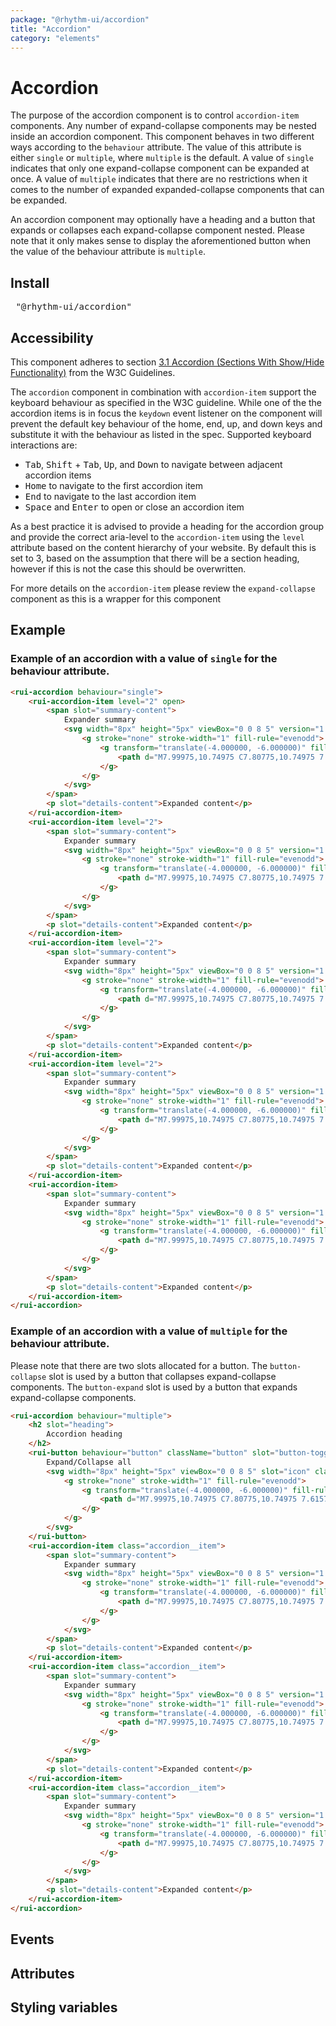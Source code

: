```yaml
---
package: "@rhythm-ui/accordion"
title: "Accordion"
category: "elements"
---
```


# Accordion

The purpose of the accordion component is to control `accordion-item` components. Any number of expand-collapse components may be nested inside an accordion component. This component behaves in two different ways according to the `behaviour` attribute. The value of this attribute is either `single` or `multiple`, where `multiple` is the default. A value of `single` indicates that only one expand-collapse component can be expanded at once. A value of `multiple` indicates that there are no restrictions when it comes to the number of expanded expanded-collapse components that can be expanded.

An accordion component may optionally have a heading and a button that expands or collapses each expand-collapse component nested. Please note that it only makes sense to display the aforementioned button when the value of the behaviour attribute is `multiple`.

## Install
<pre> "@rhythm-ui/accordion" </pre>

## Accessibility
This component adheres to section [3.1 Accordion (Sections With Show/Hide Functionality)](https://www.w3.org/TR/wai-aria-practices/#accordion) from the W3C Guidelines. 

The `accordion` component in combination with `accordion-item` support the keyboard behaviour as specified in the W3C guideline. While one of the the accordion items is in focus the `keydown` event listener on the component will prevent the default key behaviour of the home, end, up, and down keys and substitute it with the behaviour as listed in the spec.
Supported keyboard interactions are:
- <kbd>Tab</kbd>, <kbd>Shift</kbd> + <kbd>Tab</kbd>, <kbd>Up</kbd>, and <kbd>Down</kbd> to navigate between adjacent accordion items
- <kbd>Home</kbd> to navigate to the first accordion item
- <kbd>End</kbd> to navigate to the last accordion item
- <kbd>Space</kbd> and <kbd>Enter</kbd> to open or close an accordion item

As a best practice it is advised to provide a heading for the accordion group and provide the correct aria-level to the `accordion-item` using the `level` attribute based on the content hierarchy of your website. By default this is set to 3, based on the assumption that there will be a section heading, however if this is not the case this should be overwritten.

For more details on the `accordion-item` please review the `expand-collapse` component as this is a wrapper for this component

## Example

### Example of an accordion with a value of `single` for the behaviour attribute.

```html preview
<rui-accordion behaviour="single">
    <rui-accordion-item level="2" open>
        <span slot="summary-content">
            Expander summary
            <svg width="8px" height="5px" viewBox="0 0 8 5" version="1.1" xmlns="http://www.w3.org/2000/svg" xmlns:xlink="http://www.w3.org/1999/xlink" slot="icon" class="icon">
                <g stroke="none" stroke-width="1" fill-rule="evenodd">
                    <g transform="translate(-4.000000, -6.000000)" fill-rule="nonzero">
                        <path d="M7.99975,10.74975 C7.80775,10.74975 7.61575,10.67675 7.46975,10.52975 L4.21975,7.27975 C3.92675,6.98675 3.92675,6.51275 4.21975,6.21975 C4.51275,5.92675 4.98675,5.92675 5.27975,6.21975 L7.99975,8.93875 L10.71975,6.21975 C11.01275,5.92675 11.48675,5.92675 11.77975,6.21975 C12.07275,6.51275 12.07275,6.98675 11.77975,7.27975 L8.52975,10.52975 C8.38375,10.67675 8.19175,10.74975 7.99975,10.74975" fill="currentColor"></path>
                    </g>
                </g>
            </svg>
        </span>
        <p slot="details-content">Expanded content</p>
    </rui-accordion-item>
    <rui-accordion-item level="2">
        <span slot="summary-content">
            Expander summary
            <svg width="8px" height="5px" viewBox="0 0 8 5" version="1.1" xmlns="http://www.w3.org/2000/svg" xmlns:xlink="http://www.w3.org/1999/xlink" slot="icon" class="icon">
                <g stroke="none" stroke-width="1" fill-rule="evenodd">
                    <g transform="translate(-4.000000, -6.000000)" fill-rule="nonzero">
                        <path d="M7.99975,10.74975 C7.80775,10.74975 7.61575,10.67675 7.46975,10.52975 L4.21975,7.27975 C3.92675,6.98675 3.92675,6.51275 4.21975,6.21975 C4.51275,5.92675 4.98675,5.92675 5.27975,6.21975 L7.99975,8.93875 L10.71975,6.21975 C11.01275,5.92675 11.48675,5.92675 11.77975,6.21975 C12.07275,6.51275 12.07275,6.98675 11.77975,7.27975 L8.52975,10.52975 C8.38375,10.67675 8.19175,10.74975 7.99975,10.74975" fill="currentColor"></path>
                    </g>
                </g>
            </svg>
        </span>
        <p slot="details-content">Expanded content</p>
    </rui-accordion-item>
    <rui-accordion-item level="2">
        <span slot="summary-content">
            Expander summary
            <svg width="8px" height="5px" viewBox="0 0 8 5" version="1.1" xmlns="http://www.w3.org/2000/svg" xmlns:xlink="http://www.w3.org/1999/xlink" slot="icon" class="icon">
                <g stroke="none" stroke-width="1" fill-rule="evenodd">
                    <g transform="translate(-4.000000, -6.000000)" fill-rule="nonzero">
                        <path d="M7.99975,10.74975 C7.80775,10.74975 7.61575,10.67675 7.46975,10.52975 L4.21975,7.27975 C3.92675,6.98675 3.92675,6.51275 4.21975,6.21975 C4.51275,5.92675 4.98675,5.92675 5.27975,6.21975 L7.99975,8.93875 L10.71975,6.21975 C11.01275,5.92675 11.48675,5.92675 11.77975,6.21975 C12.07275,6.51275 12.07275,6.98675 11.77975,7.27975 L8.52975,10.52975 C8.38375,10.67675 8.19175,10.74975 7.99975,10.74975" fill="currentColor"></path>
                    </g>
                </g>
            </svg>
        </span>
        <p slot="details-content">Expanded content</p>
    </rui-accordion-item>
    <rui-accordion-item level="2">
        <span slot="summary-content">
            Expander summary
            <svg width="8px" height="5px" viewBox="0 0 8 5" version="1.1" xmlns="http://www.w3.org/2000/svg" xmlns:xlink="http://www.w3.org/1999/xlink" slot="icon" class="icon">
                <g stroke="none" stroke-width="1" fill-rule="evenodd">
                    <g transform="translate(-4.000000, -6.000000)" fill-rule="nonzero">
                        <path d="M7.99975,10.74975 C7.80775,10.74975 7.61575,10.67675 7.46975,10.52975 L4.21975,7.27975 C3.92675,6.98675 3.92675,6.51275 4.21975,6.21975 C4.51275,5.92675 4.98675,5.92675 5.27975,6.21975 L7.99975,8.93875 L10.71975,6.21975 C11.01275,5.92675 11.48675,5.92675 11.77975,6.21975 C12.07275,6.51275 12.07275,6.98675 11.77975,7.27975 L8.52975,10.52975 C8.38375,10.67675 8.19175,10.74975 7.99975,10.74975" fill="currentColor"></path>
                    </g>
                </g>
            </svg>
        </span>
        <p slot="details-content">Expanded content</p>
    </rui-accordion-item>
    <rui-accordion-item>
        <span slot="summary-content">
            Expander summary
            <svg width="8px" height="5px" viewBox="0 0 8 5" version="1.1" xmlns="http://www.w3.org/2000/svg" xmlns:xlink="http://www.w3.org/1999/xlink" slot="icon" class="icon">
                <g stroke="none" stroke-width="1" fill-rule="evenodd">
                    <g transform="translate(-4.000000, -6.000000)" fill-rule="nonzero">
                        <path d="M7.99975,10.74975 C7.80775,10.74975 7.61575,10.67675 7.46975,10.52975 L4.21975,7.27975 C3.92675,6.98675 3.92675,6.51275 4.21975,6.21975 C4.51275,5.92675 4.98675,5.92675 5.27975,6.21975 L7.99975,8.93875 L10.71975,6.21975 C11.01275,5.92675 11.48675,5.92675 11.77975,6.21975 C12.07275,6.51275 12.07275,6.98675 11.77975,7.27975 L8.52975,10.52975 C8.38375,10.67675 8.19175,10.74975 7.99975,10.74975" fill="currentColor"></path>
                    </g>
                </g>
            </svg>
        </span>
        <p slot="details-content">Expanded content</p>
    </rui-accordion-item>
</rui-accordion> 
```

### Example of an accordion with a value of `multiple` for the behaviour attribute.

Please note that there are two slots allocated for a button. The `button-collapse` slot is used by a button that collapses expand-collapse components. The `button-expand` slot is used by a button that expands expand-collapse components.

```html preview
<rui-accordion behaviour="multiple">
    <h2 slot="heading">
        Accordion heading
    </h2>
    <rui-button behaviour="button" className="button" slot="button-toggle">
		Expand/Collapse all
		<svg width="8px" height="5px" viewBox="0 0 8 5" slot="icon" className="icon">
			<g stroke="none" stroke-width="1" fill-rule="evenodd">
				<g transform="translate(-4.000000, -6.000000)" fill-rule="nonzero">
					<path d="M7.99975,10.74975 C7.80775,10.74975 7.61575,10.67675 7.46975,10.52975 L4.21975,7.27975 C3.92675,6.98675 3.92675,6.51275 4.21975,6.21975 C4.51275,5.92675 4.98675,5.92675 5.27975,6.21975 L7.99975,8.93875 L10.71975,6.21975 C11.01275,5.92675 11.48675,5.92675 11.77975,6.21975 C12.07275,6.51275 12.07275,6.98675 11.77975,7.27975 L8.52975,10.52975 C8.38375,10.67675 8.19175,10.74975 7.99975,10.74975" fill="currentColor"></path>
				</g>
			</g>
		</svg>
	</rui-button>
    <rui-accordion-item class="accordion__item">
        <span slot="summary-content">
            Expander summary
            <svg width="8px" height="5px" viewBox="0 0 8 5" version="1.1" xmlns="http://www.w3.org/2000/svg" xmlns:xlink="http://www.w3.org/1999/xlink" slot="icon" class="icon">
                <g stroke="none" stroke-width="1" fill-rule="evenodd">
                    <g transform="translate(-4.000000, -6.000000)" fill-rule="nonzero">
                        <path d="M7.99975,10.74975 C7.80775,10.74975 7.61575,10.67675 7.46975,10.52975 L4.21975,7.27975 C3.92675,6.98675 3.92675,6.51275 4.21975,6.21975 C4.51275,5.92675 4.98675,5.92675 5.27975,6.21975 L7.99975,8.93875 L10.71975,6.21975 C11.01275,5.92675 11.48675,5.92675 11.77975,6.21975 C12.07275,6.51275 12.07275,6.98675 11.77975,7.27975 L8.52975,10.52975 C8.38375,10.67675 8.19175,10.74975 7.99975,10.74975" fill="currentColor"></path>
                    </g>
                </g>
            </svg>
        </span>
        <p slot="details-content">Expanded content</p>
    </rui-accordion-item>
    <rui-accordion-item class="accordion__item">
        <span slot="summary-content">
            Expander summary
            <svg width="8px" height="5px" viewBox="0 0 8 5" version="1.1" xmlns="http://www.w3.org/2000/svg" xmlns:xlink="http://www.w3.org/1999/xlink" slot="icon" class="icon">
                <g stroke="none" stroke-width="1" fill-rule="evenodd">
                    <g transform="translate(-4.000000, -6.000000)" fill-rule="nonzero">
                        <path d="M7.99975,10.74975 C7.80775,10.74975 7.61575,10.67675 7.46975,10.52975 L4.21975,7.27975 C3.92675,6.98675 3.92675,6.51275 4.21975,6.21975 C4.51275,5.92675 4.98675,5.92675 5.27975,6.21975 L7.99975,8.93875 L10.71975,6.21975 C11.01275,5.92675 11.48675,5.92675 11.77975,6.21975 C12.07275,6.51275 12.07275,6.98675 11.77975,7.27975 L8.52975,10.52975 C8.38375,10.67675 8.19175,10.74975 7.99975,10.74975" fill="currentColor"></path>
                    </g>
                </g>
            </svg>
        </span>
        <p slot="details-content">Expanded content</p>
    </rui-accordion-item>
    <rui-accordion-item class="accordion__item">
        <span slot="summary-content">
            Expander summary
            <svg width="8px" height="5px" viewBox="0 0 8 5" version="1.1" xmlns="http://www.w3.org/2000/svg" xmlns:xlink="http://www.w3.org/1999/xlink" slot="icon" class="icon">
                <g stroke="none" stroke-width="1" fill-rule="evenodd">
                    <g transform="translate(-4.000000, -6.000000)" fill-rule="nonzero">
                        <path d="M7.99975,10.74975 C7.80775,10.74975 7.61575,10.67675 7.46975,10.52975 L4.21975,7.27975 C3.92675,6.98675 3.92675,6.51275 4.21975,6.21975 C4.51275,5.92675 4.98675,5.92675 5.27975,6.21975 L7.99975,8.93875 L10.71975,6.21975 C11.01275,5.92675 11.48675,5.92675 11.77975,6.21975 C12.07275,6.51275 12.07275,6.98675 11.77975,7.27975 L8.52975,10.52975 C8.38375,10.67675 8.19175,10.74975 7.99975,10.74975" fill="currentColor"></path>
                    </g>
                </g>
            </svg>
        </span>
        <p slot="details-content">Expanded content</p>
    </rui-accordion-item>
</rui-accordion> 
```

## Events

## Attributes

## Styling variables

